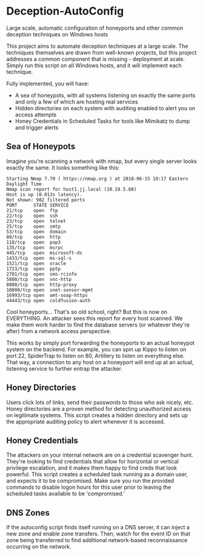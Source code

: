 # Deception-AutoConfig
Large scale, automatic configuration of honeyports and other common deception techniques on Windows hosts

This project aims to automate deception techniques at a large scale.  The techniques themselves are drawn from well-known projects, but this project addresses a common component that is missing - deployment at scale. Simply run this script on all Windows hosts, and it will implement each technique.  

Fully implemented, you will have: 
 - A sea of honeypots, with all systems listening on exactly the same ports and only a few of which are hosting real services
 - Hidden directories on each system with auditing enabled to alert you on access attempts
 - Honey Credentials in Scheduled Tasks for tools like Mimikatz to dump and trigger alerts
 
## Sea of Honeypots

Imagine you're scanning a network with nmap, but every single server looks exactly the same. It looks something like this:

```
Starting Nmap 7.70 ( https://nmap.org ) at 2018-06-15 10:17 Eastern Daylight Time
Nmap scan report for host1.jj.local (10.19.5.68)
Host is up (0.013s latency).
Not shown: 982 filtered ports
PORT      STATE SERVICE
21/tcp    open  ftp
22/tcp    open  ssh
23/tcp    open  telnet
25/tcp    open  smtp
53/tcp    open  domain
80/tcp    open  http
110/tcp   open  pop3
135/tcp   open  msrpc
445/tcp   open  microsoft-ds
1433/tcp  open  ms-sql-s
1521/tcp  open  oracle
1723/tcp  open  pptp
2701/tcp  open  sms-rcinfo
5800/tcp  open  vnc-http
8080/tcp  open  http-proxy
10000/tcp open  snet-sensor-mgmt
16993/tcp open  amt-soap-https
44443/tcp open  coldfusion-auth
```

Cool honeyports... That's so old school, right? But this is now on EVERYTHING.  An attacker sees this report for every host scanned. We make them work harder to find the database servers (or whatever they're after) from a network access perspective. 

This works by simply port forwarding the honeyports to an actual honeypot system on the backend.  For example, you can spin up Kippo to listen on port 22, SpiderTrap to listen on 80, Artillery to listen on everything else.  That way, a connection to any host on a honeyport will end up at an actual, listening service to further entrap the attacker.

## Honey Directories

Users click lots of links, send their passwords to those who ask nicely, etc.  Honey directories are a proven method for detecting unauthorized access on legitimate systems.  This script creates a hidden directory and sets up the appropriate auditing policy to alert whenever it is accessed.  

## Honey Credentials

The attackers on your internal network are on a credential scavenger hunt.  They're looking to find credentials that allow for horizontal or vertical privilege escalation, and it makes them happy to find creds that look powerful.  This script creates a scheduled task running as a domain user, and expects it to be compromised.  Make sure you run the provided commands to disable logon hours for this user prior to leaving the scheduled tasks available to be 'compromised.'

## DNS Zones

If the autoconfig script finds itself running on a DNS server, it can inject a new zone and enable zone transfers. Then, watch for the event ID on that zone being transferred to find additional network-based reconnaissance occurring on the network.







